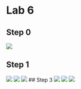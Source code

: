 # Lab 6
## Step 0

 <img src="Part1_1.jpg">
 
## Step 1

<img src="Part2_1.jpg">
<img src="Part2_2.jpg">
<img src="Part2_3.jpg">
## Step 3

<img src="Part4_1.jpg">
<img src="Part4_2.jpg">
<img src="Part4_3.jpg">
